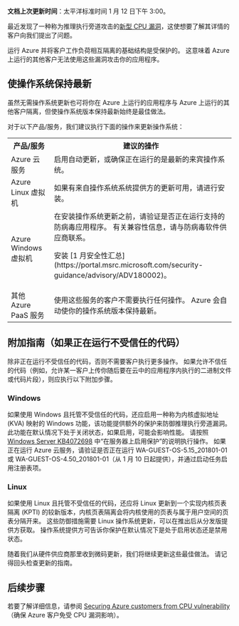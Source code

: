 <!-- No Need to update due to we have update zh.cn repository on 01/23/2018 -->
**文档上次更新时间**：太平洋标准时间 1 月 12 日下午 3:00。

最近发现了一种称为推理执行旁道攻击的[新型 CPU 漏洞](https://portal.msrc.microsoft.com/security-guidance/advisory/ADV180002)，这使想要了解其详情的客户向我们提出了问题。  

运行 Azure 并将客户工作负荷相互隔离的基础结构是受保护的。  这意味着 Azure 上运行的其他客户无法使用这些漏洞攻击你的应用程序。

## <a name="keeping-your-operating-systems-up-to-date"></a>使操作系统保持最新

虽然无需操作系统更新也可将你在 Azure 上运行的应用程序与 Azure 上运行的其他客户隔离，但使操作系统版本保持最新始终是最佳做法。 

对于以下产品/服务，我们建议执行下面的操作来更新操作系统： 

<table>
<tr>
<th>产品/服务</th> <th>建议的操作 </th>
</tr>
<tr>
<td>Azure 云服务 </td>  <td>启用自动更新，或确保正在运行的是最新的来宾操作系统。</td>
</tr>
<tr>
<td>Azure Linux 虚拟机</td> <td>如果有来自操作系统系统提供方的更新可用，请进行安装。 </td>
</tr>
<tr>
<td>Azure Windows 虚拟机 </td> <td>在安装操作系统更新之前，请验证是否正在运行支持的防病毒应用程序。 有关兼容性信息，请与防病毒软件供应商联系。<p> 安装 [1 月安全性汇总](https://portal.msrc.microsoft.com/security-guidance/advisory/ADV180002)。 </p></td>
</tr>
<tr>
<td>其他 Azure PaaS 服务</td> <td>使用这些服务的客户不需要执行任何操作。 Azure 会自动使你的操作系统版本保持最新。 </td>
</tr>
</table>

## <a name="additional-guidance-if-you-are-running-untrusted-code"></a>附加指南（如果正在运行不受信任的代码） 

除非正在运行不受信任的代码，否则不需要客户执行更多操作。 如果允许不信任的代码（例如，允许某一客户上传你随后要在云中的应用程序内执行的二进制文件或代码片段），则应执行以下附加步骤。  

### <a name="windows"></a>Windows 
如果使用 Windows 且托管不受信任的代码，还应启用一种称为内核虚拟地址 (KVA) 映射的 Windows 功能，该功能提供额外的保护来防御推理执行旁道漏洞。 此功能在默认情况下处于关闭状态，如果启用，可能会影响性能。 请按照 [Windows Server KB4072698](https://support.microsoft.com/help/4072698/windows-server-guidance-to-protect-against-the-speculative-execution) 中“在服务器上启用保护”的说明执行操作。 如果正在运行 Azure 云服务，请验证是否正在运行 WA-GUEST-OS-5.15_201801-01 或 WA-GUEST-OS-4.50_201801-01（从 1 月 10 日起提供），并通过启动任务启用注册表项。

### <a name="linux"></a>Linux
如果使用 Linux 且托管不受信任的代码，还应将 Linux 更新到一个实现内核页表隔离 (KPTI) 的较新版本，内核页表隔离会将内核使用的页表与属于用户空间的页表分隔开来。 这些防御措施需要 Linux 操作系统更新，可以在推出后从分发版提供方获取。 操作系统提供方可告诉你保护在默认情况下是处于启用状态还是禁用状态。

随着我们从硬件供应商那里收到微码更新，我们将继续更新这些最佳做法。 请记得回头检查更新的指南。

## <a name="next-steps"></a>后续步骤

若要了解详细信息，请参阅 [Securing Azure customers from CPU vulnerability](https://azure.microsoft.com/blog/securing-azure-customers-from-cpu-vulnerability/)（确保 Azure 客户免受 CPU 漏洞影响）。
<!--Update_Description: update the update notice message for Linux -->
<!--ms.date: 01/29/2018-->
<!-- No Need to update due to we have update zh.cn repository on 01/23/2018 -->


